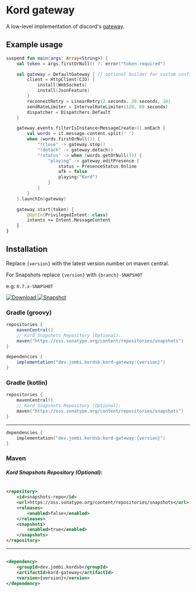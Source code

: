 # Kord gateway

A low-level implementation of discord's [gateway](https://discordapp.com/developers/docs/topics/gateway).

## Example usage

```kotlin
suspend fun main(args: Array<String>) {
    val token = args.firstOrNull() ?: error("token required")

    val gateway = DefaultGateway { // optional builder for custom configuration
        client = HttpClient(CIO) {
            install(WebSockets)
            install(JsonFeature)
        }
        reconnectRetry = LinearRetry(2.seconds, 20.seconds, 10)
        sendRateLimiter = IntervalRateLimiter(120, 60.seconds)
        dispatcher = Dispatchers.Default
    }

    gateway.events.filterIsInstance<MessageCreate>().onEach {
        val words = it.message.content.split(' ')
        when (words.firstOrNull()) {
            "!close" -> gateway.stop()
            "!detach" -> gateway.detach()
            "!status" -> when (words.getOrNull(1)) {
                "playing" -> gateway.editPresence {
                    status = PresenceStatus.Online
                    afk = false
                    playing("Kord")
                }
            }
        }
    }.launchIn(gateway)

    gateway.start(token) {
        @OptIn(PrivilegedIntent::class)
        intents += Intent.MessageContent
    }
}
```
## Installation

Replace `{version}` with the latest version number on maven central.

For Snapshots replace `{version}` with `{branch}-SNAPSHOT`

e.g: `0.7.x-SNAPSHOT`

[![Download](https://img.shields.io/nexus/r/dev.jombi.kordsb/kord-gateway?color=fb5502&label=Kord&logoColor=05c1fd&server=https%3A%2F%2Frepo1.maven.org%2Fmaven2%2F&style=for-the-badge) ](https://search.maven.org/search?q=g:dev.jombi.kordsb)
[![Snapshot](https://img.shields.io/nexus/s/dev.jombi.kordsb/kord-gateway?label=SNAPSHOT&server=https%3A%2F%2Foss.sonatype.org%2F&style=for-the-badge)](https://oss.sonatype.org/#nexus-search;quick~dev.jombi.kordsb)

### Gradle (groovy)

```groovy
repositories {
    mavenCentral()
    // Kord Snapshots Repository (Optional):
    maven("https://oss.sonatype.org/content/repositories/snapshots")
}
```

```groovy
dependencies {
    implementation("dev.jombi.kordsb:kord-gateway:{version}")
}
```

### Gradle (kotlin)

```kotlin
repositories {
    mavenCentral()
    // Kord Snapshots Repository (Optional):
    maven("https://oss.sonatype.org/content/repositories/snapshots")
}
```

---

```kotlin
dependencies {
    implementation("dev.jombi.kordsb:kord-gateway:{version}")
}
```

### Maven

##### Kord Snapshots Repository (Optional):

```xml

<repository>
    <id>snapshots-repo</id>
    <url>https://oss.sonatype.org/content/repositories/snapshots</url>
    <releases>
        <enabled>false</enabled>
    </releases>
    <snapshots>
        <enabled>true</enabled>
    </snapshots>
</repository>
```

---

```xml

<dependency>
    <groupId>dev.jombi.kordsb</groupId>
    <artifactId>kord-gateway</artifactId>
    <version>{version}</version>
</dependency>
```
